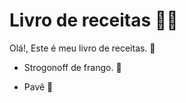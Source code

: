 # Livro de receitas :man_cook:

Olá!, Este é meu livro de receitas. :wave:

- Strogonoff de frango. :chicken:

- Pavê :candy:


  
  
